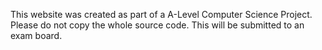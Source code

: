 This website was created as part of a A-Level Computer Science Project.
Please do not copy the whole source code.
This will be submitted to an exam board.
